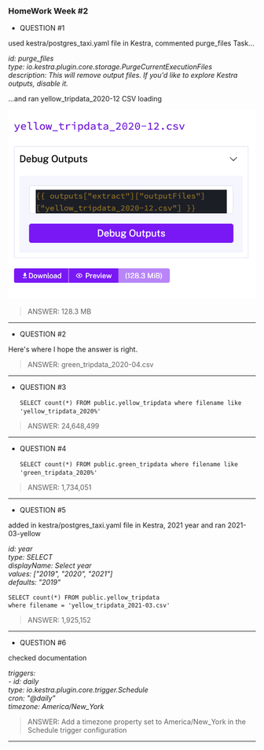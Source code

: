 ### HomeWork Week #2

- QUESTION #1

used kestra/postgres_taxi.yaml file in Kestra, commented purge_files Task...

*id: purge_files*<br>
*type: io.kestra.plugin.core.storage.PurgeCurrentExecutionFiles*<br>
*description: This will remove output files. If you'd like to explore Kestra outputs, disable it.*

...and ran yellow_tripdata_2020-12 CSV loading

![q1 answer](pics/q1.png)

> ANSWER: 128.3 MB

--------------------

- QUESTION #2

Here's where I hope the answer is right.

> ANSWER: green_tripdata_2020-04.csv

--------------------

- QUESTION #3

  `SELECT count(*) FROM public.yellow_tripdata where filename like 'yellow_tripdata_2020%'`

> ANSWER: 24,648,499

--------------------

- QUESTION #4

  `SELECT count(*) FROM public.green_tripdata where filename like 'green_tripdata_2020%'`

> ANSWER: 1,734,051

--------------------

- QUESTION #5

added in kestra/postgres_taxi.yaml file in Kestra, 2021 year and ran 2021-03-yellow

*id: year*<br>
*type: SELECT*<br>
*displayName: Select year*<br>
*values: ["2019", "2020", "2021"]*<br>
*defaults: "2019"*


    SELECT count(*) FROM public.yellow_tripdata
    where filename = 'yellow_tripdata_2021-03.csv'


> ANSWER: 1,925,152

--------------------

- QUESTION #6

checked documentation

*triggers:*<br>
  *- id: daily*<br>
    *type: io.kestra.plugin.core.trigger.Schedule*<br>
    *cron: "@daily"*<br>
    *timezone: America/New_York*

> ANSWER: Add a timezone property set to America/New_York in the Schedule trigger configuration

--------------------


